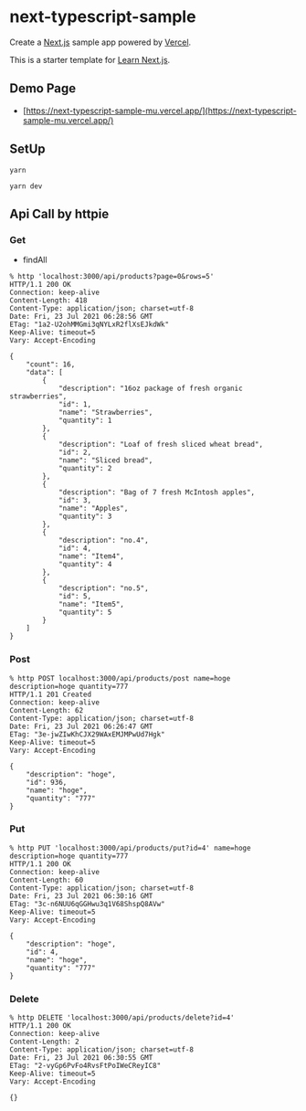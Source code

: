 # next-typescript-sample

Create a [Next.js](https://nextjs.org/) sample app powered by [Vercel](https://vercel.com/). 

This is a starter template for [Learn Next.js](https://nextjs.org/learn).

## Demo Page

* [https://next-typescript-sample-mu.vercel.app/](https://next-typescript-sample-mu.vercel.app/)

## SetUp

```
yarn
```

```
yarn dev
```

## Api Call by httpie

### Get

* findAll

```
% http 'localhost:3000/api/products?page=0&rows=5'
HTTP/1.1 200 OK
Connection: keep-alive
Content-Length: 418
Content-Type: application/json; charset=utf-8
Date: Fri, 23 Jul 2021 06:28:56 GMT
ETag: "1a2-U2ohMMGmi3qNYLxR2flXsEJkdWk"
Keep-Alive: timeout=5
Vary: Accept-Encoding

{
    "count": 16,
    "data": [
        {
            "description": "16oz package of fresh organic strawberries",
            "id": 1,
            "name": "Strawberries",
            "quantity": 1
        },
        {
            "description": "Loaf of fresh sliced wheat bread",
            "id": 2,
            "name": "Sliced bread",
            "quantity": 2
        },
        {
            "description": "Bag of 7 fresh McIntosh apples",
            "id": 3,
            "name": "Apples",
            "quantity": 3
        },
        {
            "description": "no.4",
            "id": 4,
            "name": "Item4",
            "quantity": 4
        },
        {
            "description": "no.5",
            "id": 5,
            "name": "Item5",
            "quantity": 5
        }
    ]
}
```

### Post

```
% http POST localhost:3000/api/products/post name=hoge description=hoge quantity=777
HTTP/1.1 201 Created
Connection: keep-alive
Content-Length: 62
Content-Type: application/json; charset=utf-8
Date: Fri, 23 Jul 2021 06:26:47 GMT
ETag: "3e-jwZIwKhCJX29WAxEMJMPwUd7Hgk"
Keep-Alive: timeout=5
Vary: Accept-Encoding

{
    "description": "hoge",
    "id": 936,
    "name": "hoge",
    "quantity": "777"
}
```

### Put

```
% http PUT 'localhost:3000/api/products/put?id=4' name=hoge description=hoge quantity=777
HTTP/1.1 200 OK
Connection: keep-alive
Content-Length: 60
Content-Type: application/json; charset=utf-8
Date: Fri, 23 Jul 2021 06:30:16 GMT
ETag: "3c-n6NUU6qGGHwu3q1V68ShspQ8AVw"
Keep-Alive: timeout=5
Vary: Accept-Encoding

{
    "description": "hoge",
    "id": 4,
    "name": "hoge",
    "quantity": "777"
}
```

### Delete

```
% http DELETE 'localhost:3000/api/products/delete?id=4'
HTTP/1.1 200 OK
Connection: keep-alive
Content-Length: 2
Content-Type: application/json; charset=utf-8
Date: Fri, 23 Jul 2021 06:30:55 GMT
ETag: "2-vyGp6PvFo4RvsFtPoIWeCReyIC8"
Keep-Alive: timeout=5
Vary: Accept-Encoding

{}
```